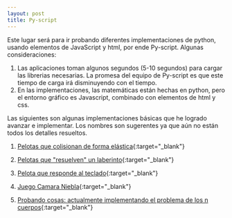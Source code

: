 ```yaml
---
layout: post
title: Py-script
---
```


Este lugar será para ir probando diferentes implementaciones de python, usando elementos de JavaScript y html, por ende Py-script. Algunas consideraciones:

1. Las aplicaciones toman algunos segundos (5-10 segundos) para cargar las librerias necesarias. La promesa del equipo de Py-script es que este tiempo de carga irá disminuyendo con el tiempo. 
2. En las implementaciones, las matemáticas están hechas en python, pero el entorno gráfico es Javascript, combinado con elementos de html y css.

Las siguientes son algunas implementaciones básicas que he logrado avanzar e implementar. Los nombres son sugerentes ya que aún no están todos los detalles resueltos.

1. [Pelotas que colisionan de forma elástica](https://nicomedinap.github.io/apuntes/pyscript/PelotasElasticas.html){:target="_blank"}

2. [Pelotas que "resuelven" un laberinto](https://nicomedinap.github.io/apuntes/pyscript/Laberinto.html
){:target="_blank"}

3. [Pelota que responde al teclado](https://nicomedinap.github.io/apuntes/pyscript/Pelota_Interactiva.html
){:target="_blank"}

4. [Juego Camara Niebla](https://nicomedinap.github.io/apuntes/pyscript/JuegoCamaraNiebla.html){:target="_blank"}

4. [Probando cosas: actualmente implementando el problema de los n cuerpos](https://nicomedinap.github.io/apuntes/pyscript/Tests_PyScript.html){:target="_blank"}

